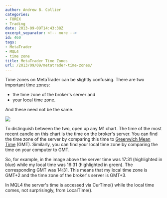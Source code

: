 ```yaml
---
author: Andrew B. Collier
categories:
- FOREX
- Trading
date: 2013-09-09T14:43:38Z
excerpt_separator: <!-- more -->
id: 460
tags:
- MetaTrader
- MQL4
- time zone
title: MetaTrader Time Zones
url: /2013/09/09/metatrader-time-zones/
---
```


Time zones on MetaTrader can be slightly confusing. There are two important time zones:

* the time zone of the broker's server and
* your local time zone.

And these need not be the same.

<!--more-->

<img src="/img/2013/09/Workspace-2_050.png">

To distinguish between the two, open up any M1 chart. The time of the most recent candle on this chart is the time on the broker's server. You can find the time zone of the server by comparing this time to [Greenwich Mean Time](http://wwp.greenwichmeantime.com/) (GMT). Similarly, you can find your local time zone by comparing the time on your computer to GMT.

So, for example, in the image above the server time was 17:31 (highlighted in blue) while my local time was 16:31 (highlighted in green). The corresponding GMT was 14:31. This means that my local time zone is GMT+2 and the time zone of the broker's server is GMT+3.

In MQL4 the server's time is accessed via CurTime() while the local time comes, not surprisingly, from LocalTime().
